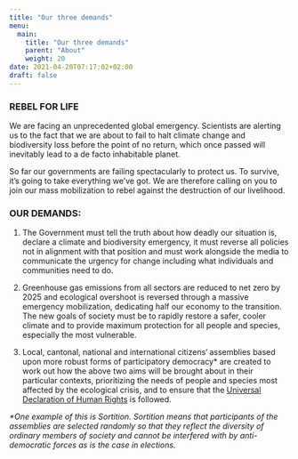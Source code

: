 ```yaml
---
title: "Our three demands"
menu:
  main:
    title: "Our three demands"
    parent: "About"
    weight: 20
date: 2021-04-20T07:17:02+02:00
draft: false
---
```


### REBEL FOR <span class="green-fucxed">LIFE</span>

We are facing an unprecedented global emergency. Scientists are alerting us to the fact that we are about to fail to halt climate change and biodiversity loss before the point of no return, which once passed will inevitably lead to a de facto inhabitable planet.

So far our governments are failing spectacularly to protect us. To survive, it’s going to take everything we’ve got. We are therefore calling on you to join our mass mobilization to rebel against the destruction of our livelihood.


### OUR DEMANDS:

1. The Government must tell the truth about how deadly our situation is, declare a climate and biodiversity emergency, it must reverse all policies not in alignment with that position and must work alongside the media to communicate the urgency for change including what individuals and communities need to do.

2. Greenhouse gas emissions from all sectors are reduced to net zero by 2025 and ecological overshoot is reversed through a massive emergency mobilization, dedicating half our economy to the transition. The new goals of society must be to rapidly restore a safer, cooler climate and to provide maximum protection for all people and species, especially the most vulnerable.

3. Local, cantonal, national and international citizens‘ assemblies based upon more robust forms of participatory democracy\* are created to work out how the above two aims will be brought about in their particular contexts, prioritizing the needs of people and species most affected by the ecological crisis, and to ensure that the [Universal Declaration of Human Rights](https://www.un.org/en/universal-declaration-human-rights/) is followed.

_*One example of this is ​Sortition​. Sortition means that participants of the assemblies are selected randomly so that they reflect the diversity of ordinary members of society and cannot be interfered with by anti-democratic forces as is the case in elections._
